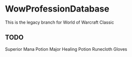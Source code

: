# WowProfessionDatabase
This is the legacy branch for World of Warcraft Classic

## TODO
Superior Mana Potion
Major Healing Potion
Runecloth Gloves